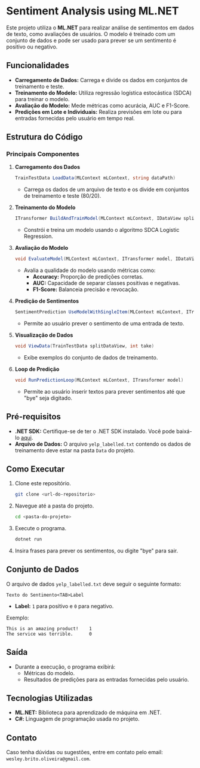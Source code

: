 # Sentiment Analysis using ML.NET

Este projeto utiliza o **ML.NET** para realizar análise de sentimentos em dados de texto, como avaliações de usuários. O modelo é treinado com um conjunto de dados e pode ser usado para prever se um sentimento é positivo ou negativo.

## Funcionalidades
- **Carregamento de Dados:** Carrega e divide os dados em conjuntos de treinamento e teste.
- **Treinamento do Modelo:** Utiliza regressão logística estocástica (SDCA) para treinar o modelo.
- **Avaliação do Modelo:** Mede métricas como acurácia, AUC e F1-Score.
- **Predições em Lote e Individuais:** Realiza previsões em lote ou para entradas fornecidas pelo usuário em tempo real.

## Estrutura do Código

### Principais Componentes

1. **Carregamento dos Dados**
   ```csharp
   TrainTestData LoadData(MLContext mLContext, string dataPath)
   ```
   - Carrega os dados de um arquivo de texto e os divide em conjuntos de treinamento e teste (80/20).

2. **Treinamento do Modelo**
   ```csharp
   ITransformer BuildAndTrainModel(MLContext mLContext, IDataView splitTrainSet)
   ```
   - Constrói e treina um modelo usando o algoritmo SDCA Logistic Regression.

3. **Avaliação do Modelo**
   ```csharp
   void EvaluateModel(MLContext mLContext, ITransformer model, IDataView splitTestSet)
   ```
   - Avalia a qualidade do modelo usando métricas como:
     - **Accuracy:** Proporção de predições corretas.
     - **AUC:** Capacidade de separar classes positivas e negativas.
     - **F1-Score:** Balanceia precisão e revocação.

4. **Predição de Sentimentos**
   ```csharp
   SentimentPrediction UseModelWithSingleItem(MLContext mLContext, ITransformer model, string sentiment)
   ```
   - Permite ao usuário prever o sentimento de uma entrada de texto.

5. **Visualização de Dados**
   ```csharp
   void ViewData(TrainTestData splitDataView, int take)
   ```
   - Exibe exemplos do conjunto de dados de treinamento.

6. **Loop de Predição**
   ```csharp
   void RunPredictionLoop(MLContext mLContext, ITransformer model)
   ```
   - Permite ao usuário inserir textos para prever sentimentos até que "bye" seja digitado.

## Pré-requisitos
- **.NET SDK:** Certifique-se de ter o .NET SDK instalado. Você pode baixá-lo [aqui](https://dotnet.microsoft.com/download).
- **Arquivo de Dados:** O arquivo `yelp_labelled.txt` contendo os dados de treinamento deve estar na pasta `Data` do projeto.

## Como Executar

1. Clone este repositório.
   ```bash
   git clone <url-do-repositorio>
   ```

2. Navegue até a pasta do projeto.
   ```bash
   cd <pasta-do-projeto>
   ```

3. Execute o programa.
   ```bash
   dotnet run
   ```

4. Insira frases para prever os sentimentos, ou digite "bye" para sair.

## Conjunto de Dados

O arquivo de dados `yelp_labelled.txt` deve seguir o seguinte formato:
```
Texto do Sentimento<TAB>Label
```
- **Label:** `1` para positivo e `0` para negativo.

Exemplo:
```
This is an amazing product!    1
The service was terrible.      0
```

## Saída
- Durante a execução, o programa exibirá:
  - Métricas do modelo.
  - Resultados de predições para as entradas fornecidas pelo usuário.

## Tecnologias Utilizadas
- **ML.NET:** Biblioteca para aprendizado de máquina em .NET.
- **C#:** Linguagem de programação usada no projeto.

## Contato
Caso tenha dúvidas ou sugestões, entre em contato pelo email: `wesley.brito.oliveira@gmail.com`.
